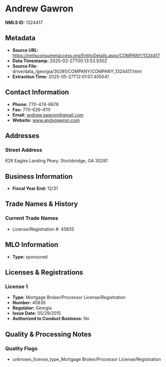 # Andrew Gawron

**NMLS ID:** 1324417

## Metadata
- **Source URL:** https://nmlsconsumeraccess.org/EntityDetails.aspx/COMPANY/1324417
- **Data Timestamp:** 2025-02-27T00:13:53.930Z
- **Source File:** drive/data_/georgia/30281/COMPANY/COMPANY_1324417.html
- **Extraction Time:** 2025-05-27T12:01:07.405041

## Contact Information
- **Phone:** 770-474-6878
- **Fax:** 770-626-4111
- **Email:** andrew.gawron@gmail.com
- **Website:** www.andygawron.com

## Addresses
### Street Address
628 Eagles Landing Pkwy; Stockbridge, GA 30281

## Business Information
- **Fiscal Year End:** 12/31

## Trade Names & History
### Current Trade Names
- License/Registration #: 45835

## MLO Information
- **Type:** sponsored

## Licenses & Registrations

### License 1
- **Type:** Mortgage Broker/Processor License/Registration
- **Number:** 45835
- **Regulator:** Georgia
- **Issue Date:** 05/29/2015
- **Authorized to Conduct Business:** No

## Quality & Processing Notes
### Quality Flags
- unknown_license_type_Mortgage Broker/Processor License/Registration
